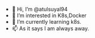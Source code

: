 - 👋 Hi, I’m @atulsuyal94
- 👀 I’m interested in K8s,Docker
- 🌱 I’m currently learning k8s.
- 📫 As it says I am always away.

<!---
atulsuyal94/atulsuyal94 is a ✨ special ✨ repository because its `README.md` (this file) appears on your GitHub profile.
You can click the Preview link to take a look at your changes.
--->
